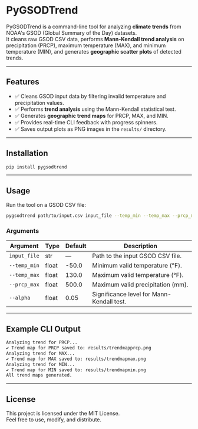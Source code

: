 # PyGSODTrend

PyGSODTrend is a command-line tool for analyzing **climate trends** from NOAA's GSOD (Global Summary of the Day) datasets.  
It cleans raw GSOD CSV data, performs **Mann-Kendall trend analysis** on precipitation (PRCP), maximum temperature (MAX), and minimum temperature (MIN), and generates **geographic scatter plots** of detected trends.

---

## Features
- ✅ Cleans GSOD input data by filtering invalid temperature and precipitation values.  
- ✅ Performs **trend analysis** using the Mann-Kendall statistical test.  
- ✅ Generates **geographic trend maps** for PRCP, MAX, and MIN.  
- ✅ Provides real-time CLI feedback with progress spinners.  
- ✅ Saves output plots as PNG images in the `results/` directory.  

---

## Installation

```bash
pip install pygsodtrend
```

---

## Usage

Run the tool on a GSOD CSV file:

```bash
pygsodtrend path/to/input.csv input_file --temp_min --temp_max --prcp_max --alpha
```

### Arguments

| Argument        | Type   | Default | Description |
|-----------------|--------|---------|-------------|
| `input_file`    | str    | —       | Path to the input GSOD CSV file. |
| `--temp_min`    | float  | -50.0   | Minimum valid temperature (°F). |
| `--temp_max`    | float  | 130.0   | Maximum valid temperature (°F). |
| `--prcp_max`    | float  | 500.0   | Maximum valid precipitation (mm). |
| `--alpha`       | float  | 0.05    | Significance level for Mann-Kendall test. |

---

## Example CLI Output

```bash
Analyzing trend for PRCP...
✔ Trend map for PRCP saved to: results/trendmapprcp.png
Analyzing trend for MAX...
✔ Trend map for MAX saved to: results/trendmapmax.png
Analyzing trend for MIN...
✔ Trend map for MIN saved to: results/trendmapmin.png
All trend maps generated.
```

---

## License
This project is licensed under the MIT License.  
Feel free to use, modify, and distribute.